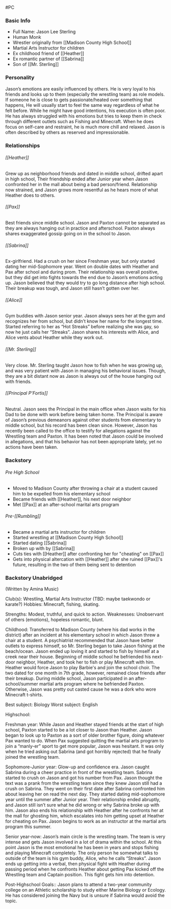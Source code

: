 #PC 

### Basic Info

- Full Name: Jason Lee Sterling
- Human Monk
- Wrestler originally from [[Madison County High School]]
- Martial Arts Instructor for children
- Ex childhood friend of [[Heather]]
- Ex romantic partner of [[Sabrina]]
- Son of [[Mr. Sterling]]

### Personality

Jason’s emotions are easily influenced by others. He is very loyal to his friends and looks up to them (especially the wrestling team) as role models. If someone he is close to gets passionate/heated over something that happens, He will usually start to feel the same way regardless of what he felt before. While he might have good intentions, his execution is often poor. He has always struggled with his emotions but tries to keep them in check through different outlets such as Fishing and Minecraft. When he does focus on self-care and restraint, he is much more chill and relaxed. Jason is often described by others as reserved and impressionable.

### Relationships

###### [[Heather]]
Grew up as neighborhood friends and dated in middle school, drifted apart in high school, Their friendship ended after Junior year when Jason confronted her in the mall about being a bad person/friend. Relationship now strained, and Jason grows more resentful as he hears more of what Heather does to others.

###### [[Pax]]
Best friends since middle school. Jason and Paxton cannot be separated as they are always hanging out in practice and afterschool. Paxton always shares exaggerated gossip going on in the school to Jason. 

###### [[Sabrina]]
Ex-girlfriend. Had a crush on her since Freshman year, but only started dating her mid-Sophomore year. Went on double dates with Heather and Pax after school and during prom. Their relationship was overall positive, but they did get into fights towards the end due to Jason’s emotions acting up. Jason believed that they would try to go long distance after high school. Their breakup was tough, and Jason still hasn’t gotten over her.

###### [[Alice]]
Gym buddies with Jason senior year. Jason always sees her at the gym and recognizes her from school, but didn’t know her name for the longest time. Started referring to her as “Hot Streaks” before realizing she was gay, so now he just calls her “Streaks”. Jason shares his interests with Alice, and Alice vents about Heather while they work out.

###### [[Mr. Sterling]]
Very close. Mr. Sterling taught Jason how to fish when he was growing up, and was very patient with Jason in managing his behavioral issues. Though, they are a bit distant now as Jason is always out of the house hanging out with friends.

###### [[Principal P'Fortis]]
Neutral. Jason sees the Principal in the main office when Jason waits for his Dad to be done with work before being taken home. The Principal is aware of Jason’s previous demeanors against other students from elementary to middle school, but his record has been clean since. However, Jason has recently been called to the office to testify for allegations against the Wrestling team and Paxton. It has been noted that Jason could be involved in allegations, and that his behavior has not been appropriate lately, yet no actions have been taken.

### Backstory

###### Pre High School
- Moved to Madison County after throwing a chair at a student caused him to be expelled from his elementary school
- Became friends with [[Heather]], his next door neighbor
- Met [[Pax]] at an after-school marital arts program
###### Pre-[[Rumbling]]
- Became a martial arts instructor for children
- Started wrestling at [[Madison County High School]]
- Started dating [[Sabrina]]
- Broken up with by [[Sabrina]]
- Cuts ties with [[Heather]] after confronting her for "cheating" on [[Pax]] 
- Gets into physical altercation with [[Heather]] after she ruined [[Pax]]'s future, resulting in the two of them being sent to detention

### Backstory Unabridged

(Written by Amina Music)

Club(s): Wrestling, Martial Arts Instructor (TBD: maybe taekwondo or karate?)
Hobbies: Minecraft, fishing, skating.

Strengths: Modest, truthful, and quick to action.
Weaknesses: Unobservant of others (emotions), hopeless romantic, blunt.

Childhood:
Transferred to Madison County (where his dad works in the district) after an incident at his elementary school in which Jason threw a chair at a student. A psychiatrist recommended that Jason have better outlets to express himself, so Mr. Sterling began to take Jason fishing at the beach/ocean. Jason ended up loving it and started to fish by himself at a creek near their house. Beginning of middle school he befriended his next-door neighbor, Heather, and took her to fish or play Minecraft with him. Heather would force Jason to play Barbie's and join the school choir. The two dated for one month in 7th grade, however, remained close friends after their breakup. During middle school, Jason participated in an after-school/summer martial arts program where he befriended Paxton. Otherwise, Jason was pretty out casted cause he was a dork who wore Minecraft t-shirts.

Best subject: Biology
Worst subject: English

Highschool:

Freshman year: While Jason and Heather stayed friends at the start of high school, Paxton started to be a lot closer to Jason than Heather. Jason began to look up to Paxton as a sort of older brother figure, doing whatever Pax wanted to do. When Pax suggested quitting the martial arts program to join a “manly-er” sport to get more popular, Jason was hesitant. It was only when he tried asking out Sabrina (and got horribly rejected) that he finally joined the wrestling team. 

Sophomore-Junior year: Glow-up and confidence era. Jason caught Sabrina during a cheer practice in front of the wrestling team. Sabrina started to crush on Jason and got his number from Pax. Jason thought the text was a prank from the wrestling team since they knew Jason still had a crush on Sabrina. They went on their first date after Sabrina confronted him about leaving her on read the next day. They started dating mid-sophomore year until the summer after Junior year. Their relationship ended abruptly, and Jason still isn’t sure what he did wrong or why Sabrina broke up with him. Jason also ends his relationship with Heather after he confronts her at the mall for ghosting him, which escalates into him getting upset at Heather for cheating on Pax. Jason begins to work as an instructor at the martial arts program this summer.

Senior year-now: Jason’s main circle is the wrestling team. The team is very intense and gets Jason involved in a lot of drama within the school. At this point Jason is the most emotional he has been in years and stops fishing and playing Minecraft completely. The only person he somewhat talks to outside of the team is his gym buddy, Alice, who he calls “Streaks”. Jason ends up getting into a verbal, then physical fight with Heather during passing period when he confronts Heather about getting Pax kicked off the Wrestling team and Captain position. This fight gets him into detention.

Post-Highschool Goals::
Jason plans to attend a two-year community college on an Athletic scholarship to study either Marine Biology or Ecology. He has considered joining the Navy but is unsure if Sabrina would avoid the topic.

